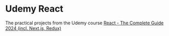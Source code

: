 # Udemy React

The practical projects from the Udemy course [React - The Complete Guide 2024 (incl. Next.js, Redux)](https://www.udemy.com/course/react-the-complete-guide-incl-redux/)
